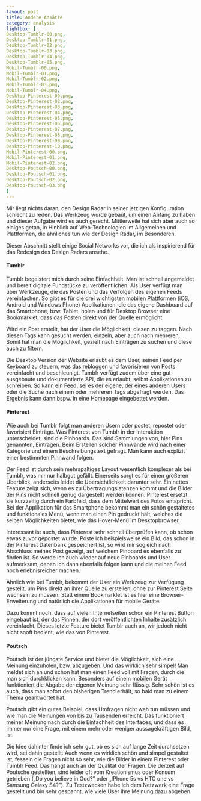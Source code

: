 ```yaml
---
layout: post
title: Andere Ansätze
category: analysis
lightbox: [
Desktop-Tumblr-00.png,
Desktop-Tumblr-01.png,
Desktop-Tumblr-02.png,
Desktop-Tumblr-03.png,
Desktop-Tumblr-04.png,
Desktop-Tumblr-05.png,
Mobil-Tumblr-00.png,
Mobil-Tumblr-01.png,
Mobil-Tumblr-02.png,
Mobil-Tumblr-03.png,
Mobil-Tumblr-04.png,
Desktop-Pinterest-00.png,
Desktop-Pinterest-02.png,
Desktop-Pinterest-03.png,
Desktop-Pinterest-04.png,
Desktop-Pinterest-05.png,
Desktop-Pinterest-06.png,
Desktop-Pinterest-07.png,
Desktop-Pinterest-08.png,
Desktop-Pinterest-09.png,
Desktop-Pinterest-10.png,
Mobil-Pinterest-00.png,
Mobil-Pinterest-01.png,
Mobil-Pinterest-02.png,
Desktop-Poutsch-00.png,
Desktop-Poutsch-01.png,
Desktop-Poutsch-02.png,
Desktop-Poutsch-03.png
]
---
```


Mir liegt nichts daran, den Design Radar in seiner jetzigen Konfiguration schlecht zu reden. Das Werkzeug wurde gebaut, um einen Anfang zu haben und dieser Aufgabe wird es auch gerecht. Mittlerweile hat sich aber auch so einiges getan, in Hinblick auf Web-Technologien im Allgemeinen und Plattformen, die ähnliches tun wie der Design Radar, im Besonderen.

Dieser Abschnitt stellt einige Social Networks vor, die ich als inspirierend für das Redesign des Design Radars ansehe. 

#### Tumblr

Tumblr begeistert mich durch seine Einfachheit. Man ist schnell angemeldet und bereit digitale Fundstücke zu veröffentlichen. Als User verfügt man über Werkzeuge, die das Posten und das Verfolgen des eigenen Feeds vereinfachen. So gibt es für die drei wichtigsten mobilen Plattformen (iOS, Android und Windows Phone) Applikationen, die das eigene Dashboard auf das Smartphone, bzw. Tablet, holen und für Desktop Browser eine Bookmarklet, dass das Posten direkt von der Quelle ermöglicht.

Wird ein Post erstellt, hat der User die Möglichkeit, diesen zu taggen. Nach diesen Tags kann gesucht werden, einzeln, aber auch nach mehreren. Somit hat man die Möglichkeit, gezielt nach Einträgen zu suchen und diese auch zu filtern.

Die Desktop Version der Website erlaubt es dem User, seinen Feed per Keyboard zu steuern, was das rebloggen und favorisieren von Posts vereinfacht und beschleunigt. Tumblr verfügt zudem über eine gut ausgebaute und dokumentierte API, die es erlaubt, selbst Applikationen zu schreiben. So kann ein Feed, sei es der eigene, der eines anderen Users oder die Suche nach einem oder mehreren Tags abgefragt werden. Das Ergebnis kann dann bspw. in eine Homepage eingebettet werden.


#### Pinterest

Wie auch bei Tumblr folgt man anderen Usern oder postet, repostet oder favorisiert Einträge. Was Pinterest von Tumblr in der Interaktion unterscheidet, sind die Pinboards. Das sind Sammlungen von, hier Pins genannten, Einträgen. Beim Erstellen solcher Pinnwände wird nach einer Kategorie und einem Beschreibungstext gefragt. Man kann auch explizit einer bestimmten Pinnwand folgen. 

Der Feed ist durch sein mehrspaltiges Layout wesentlich komplexer als bei Tumblr, was mir nur halbgut gefällt. Einerseits sorgt es für einen größeren Überblick, anderseits leidet die Übersichtlichkeit darunter sehr. Ein nettes Feature zeigt sich, wenn es zu Übertragungslatenzen kommt und die Bilder der Pins nicht schnell genug dargestellt werden können. Pinterest ersetzt sie kurzzeitig durch ein Farbfeld, dass dem Mittelwert des Fotos entspricht. Bei der Applikation für das Smartphone bekommt man ein schön gestaltetes und funktionales Menü, wenn man einen Pin gedruckt hält, welches die selben Möglichkeiten bietet, wie das Hover-Menü im Desktopbrowser. 

Interessant ist auch, dass Pinterest sehr schnell überprüfen kann, ob schon etwas zuvor gepostet wurde. Poste ich beispielsweise ein Bild, das schon in der Pinterest Datenbank gespeichert ist, so wird mir sogleich nach Abschluss meines Post gezeigt, auf welchem Pinboard es ebenfalls zu finden ist. So werde ich auch wieder auf neue Pinboards und User aufmerksam, denen ich dann ebenfalls folgen kann und die meinen Feed noch erlebnisreicher machen.

Ähnlich wie bei Tumblr, bekommt der User ein Werkzeug zur Verfügung gestellt, um Pins direkt an ihrer Quelle zu erstellen, ohne zur Pinterest Seite wechseln zu müssen. Statt einem Bookmarklet ist es hier eine Browser-Erweiterung und natürlich die Applikationen für mobile Geräte. 

Dazu kommt noch, dass auf vielen Internetseiten schon ein Pinterest Button eingebaut ist, der das Pinnen, der dort veröffentlichten Inhalte zusätzlich vereinfacht. Dieses letzte Feature bietet Tumblr auch an, wir jedoch nicht nicht sooft bedient, wie das von Pinterest.

 
#### Poutsch

Poutsch ist der jüngste Service und bietet die Möglichkeit, sich eine Meinung einzuholen, bzw. abzugeben. Und das wirklich sehr simpel! Man meldet sich an und schon hat man einen Feed voll mit Fragen, durch die man sich durchklicken kann. Besonders auf einem mobilen Gerät funktioniert die Abgabe der eigenen Meinung sehr flüssig. Sehr schön ist es auch, dass man sofort den bisherigen Trend erhält, so bald man zu einem Thema geantwortet hat.


Poutsch gibt ein gutes Beispiel, dass Umfragen nicht weh tun müssen und wie man die Meinungen von bis zu Tausenden erreicht. Das funktioniert meiner Meinung nach durch die Einfachheit des Interfaces, und dass es immer nur eine Frage, mit einem mehr oder weniger aussagekräftigen Bild, ist. 

Die Idee dahinter finde ich sehr gut, ob es sich auf lange Zeit durchsetzen wird, sei dahin gestellt. Auch wenn es wirklich schön und simpel gestaltet ist, fesseln die Fragen nicht so sehr, wie die Bilder in einem Pinterest oder Tumblr Feed. Das hängt auch an der Qualität der Fragen. Die derzeit auf Poutsche gestellten, sind leider oft vom Kreationismus oder Konsum getrieben („Do you believe in God?” oder „IPhone 5s vs HTC one vs Samsung Galaxy S4?”).
Zu Testzwecken habe ich dem Netzwerk eine Frage gestellt und bin sehr gespannt, wie viele User ihre Meinung dazu abgeben.
